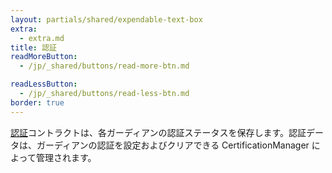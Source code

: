 ```yaml
---
layout: partials/shared/expendable-text-box
extra:
  - extra.md
title: 認証
readMoreButton:
  - /jp/_shared/buttons/read-more-btn.md

readLessButton:
  - /jp/_shared/buttons/read-less-btn.md
border: true
---
```


[認証](https://etherscan.io/0x8d2a2a4dbdf9c9d9dff72abc96a2751b70ab3011)コントラクトは、各ガーディアンの認証ステータスを保存します。認証データは、ガーディアンの認証を設定およびクリアできる CertificationManager によって管理されます。
